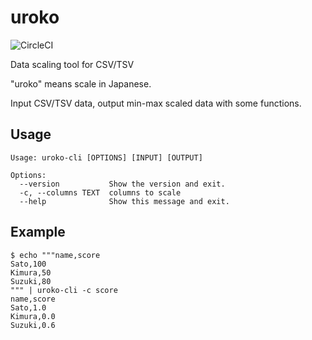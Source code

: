 # uroko

![CircleCI](https://circleci.com/gh/t-chov/uroko.svg?style=svg)

Data scaling tool for CSV/TSV

"uroko" means scale in Japanese.

Input CSV/TSV data, output min-max scaled data with some functions.

## Usage

```
Usage: uroko-cli [OPTIONS] [INPUT] [OUTPUT]

Options:
  --version           Show the version and exit.
  -c, --columns TEXT  columns to scale
  --help              Show this message and exit.
```

## Example

```
$ echo """name,score
Sato,100
Kimura,50
Suzuki,80
""" | uroko-cli -c score
name,score
Sato,1.0
Kimura,0.0
Suzuki,0.6
```
